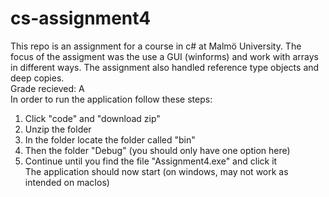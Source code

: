 # cs-assignment4
This repo is an assignment for a course in c# at Malmö University. The focus of the assigment was the use a GUI (winforms) and work with arrays in different ways. The assignment also handled reference type objects and deep copies.<br>
Grade recieved: A<br>
In order to run the application follow these steps:<br>
1. Click "code" and "download zip"
2. Unzip the folder
3. In the folder locate the folder called "bin"
4. Then the folder "Debug" (you should only have one option here)
5. Continue until you find the file "Assignment4.exe" and click it<br>
The application should now start (on windows, may not work as intended on macIos)
